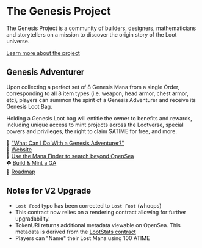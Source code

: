 # The Genesis Project
The Genesis Project is a community of builders, designers, mathematicians and storytellers on a mission to discover the origin story of the Loot universe.

[Learn more about the project](genesisproject.xyz)

## Genesis Adventurer
Upon collecting a perfect set of 8 Genesis Mana from a single Order, corresponding to all 8 item types (i.e. weapon, head armor, chest armor, etc), players can summon the spirit of a Genesis Adventurer and receive its Genesis Loot Bag.

Holding a Genesis Loot bag will entitle the owner to benefits and rewards, including unique access to mint projects across the Lootverse, special powers and privileges, the right to claim $ATIME for free, and more.


🔮 ["What Can I Do With a Genesis Adventurer?"](https://portal.genesisproject.xyz/)
<br>
🏰 [Website](https://genesisproject.xyz/)
<br>
🔦 [Use the Mana Finder to search beyond OpenSea](https://app.genesisproject.xyz/claim)
<br>
☘️ [Build & Mint a GA](https://app.genesisproject.xyz/claim)
<br>
📍 [Roadmap](https://genesisproject.xyz/roadmap)

## Notes for V2 Upgrade
* `Lost Food` typo has been corrected to `Lost Foot` (whoops)
* This contract now relies on a rendering contract allowing for further upgradability.
* TokenURI returns additional metadata viewable on OpenSea. This metadata is derived from the [LootStats contract](https://github.com/genesisproject4loot/loot-stats/tree/fcf8e160876ba9b416a'4096e7f877908ad8e33a3)
* Players can "Name" their Lost Mana using 100 ATIME
